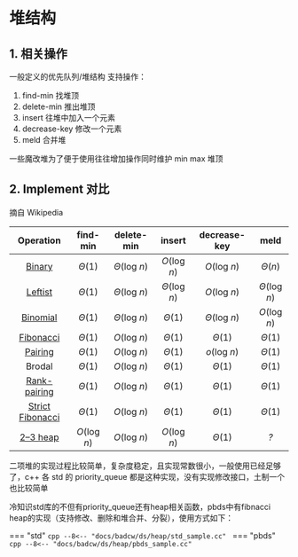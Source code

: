 # 堆结构


## 1. 相关操作

一般定义的优先队列/堆结构 支持操作：

1. find-min 找堆顶
2. delete-min 推出堆顶
3. insert 往堆中加入一个元素
4. decrease-key 修改一个元素
5. meld 合并堆

一些魔改堆为了便于使用往往增加操作同时维护 min max 堆顶

 

## 2. Implement 对比

摘自 Wikipedia

|                          Operation                           |   find-min   |  delete-min  |    insert    | decrease-key |     meld     |
| :----------------------------------------------------------: | :----------: | :----------: | :----------: | :----------: | :----------: |
|     [Binary](https://en.wikipedia.org/wiki/Binary_heap)      |    *Θ*(1)    | *Θ*(log *n*) | *O*(log *n*) | *O*(log *n*) |   *Θ*(*n*)   |
|    [Leftist](https://en.wikipedia.org/wiki/Leftist_tree)     |    *Θ*(1)    | *Θ*(log *n*) | *Θ*(log *n*) | *O*(log *n*) | *Θ*(log *n*) |
|   [Binomial](https://en.wikipedia.org/wiki/Binomial_heap)    |    *Θ*(1)    | *Θ*(log *n*) |    *Θ*(1)    | *Θ*(log *n*) | *O*(log *n*) |
|  [Fibonacci](https://en.wikipedia.org/wiki/Fibonacci_heap)   |    *Θ*(1)    | *O*(log *n*) |    *Θ*(1)    |    *Θ*(1)    |    *Θ*(1)    |
|    [Pairing](https://en.wikipedia.org/wiki/Pairing_heap)     |    *Θ*(1)    | *O*(log *n*) |    *Θ*(1)    | *o*(log *n*) |    *Θ*(1)    |
|                            Brodal                            |    *Θ*(1)    | *O*(log *n*) |    *Θ*(1)    |    *Θ*(1)    |    *Θ*(1)    |
| [Rank-pairing](https://en.wikipedia.org/w/index.php?title=Rank-pairing_heap&action=edit&redlink=1) |    *Θ*(1)    | *O*(log *n*) |    *Θ*(1)    |    *Θ*(1)    |    *Θ*(1)    |
| [Strict Fibonacci](https://en.wikipedia.org/wiki/Fibonacci_heap) |    *Θ*(1)    | *O*(log *n*) |    *Θ*(1)    |    *Θ*(1)    |    *Θ*(1)    |
|      [2–3 heap](https://en.wikipedia.org/wiki/2–3_heap)      | *O*(log *n*) | *O*(log *n*) | *O*(log *n*) |    *Θ*(1)    |     *?*      |

二项堆的实现过程比较简单，复杂度稳定，且实现常数很小，一般使用已经足够了，c++ 各 std 的 priority_queue 都是这种实现，没有实现修改接口，土制一个也比较简单

冷知识std库的不但有priority_queue还有heap相关函数，pbds中有fibnacci heap的实现（支持修改、删除和堆合并、分裂），使用方式如下：


=== "std"
     ```cpp
     --8<-- "docs/badcw/ds/heap/std_sample.cc"
     ```
=== "pbds"
     ```cpp
     --8<-- "docs/badcw/ds/heap/pbds_sample.cc"
     ```

